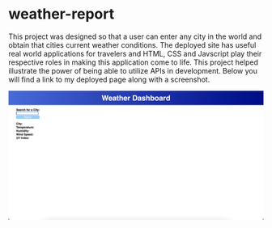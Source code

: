 # weather-report

This project was designed so that a user can enter any city in the world and obtain that cities current weather conditions.  The deployed site has useful real world applications for travelers and HTML, CSS and Javscript play their respective roles in making this application come to life.  This project helped illustrate the power of being able to utilize APIs in development.  Below you will find a link to my deployed page along with a screenshot.



![Screenshot: ](assets/images/screenshot.png)